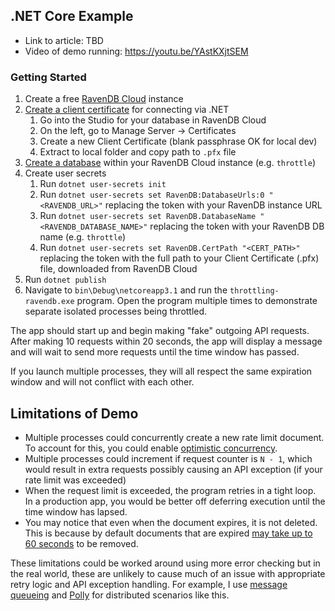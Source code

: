 ## .NET Core Example

- Link to article: TBD
- Video of demo running: https://youtu.be/YAstKXjtSEM

### Getting Started

1. Create a free [RavenDB Cloud](https://cloud.ravendb.com) instance
1. [Create a client certificate](https://ravendb.net/docs/article-page/4.2/csharp/server/security/authentication/certificate-management) for connecting via .NET
   1. Go into the Studio for your database in RavenDB Cloud
   1. On the left, go to Manage Server -> Certificates
   1. Create a new Client Certificate (blank passphrase OK for local dev)
   1. Extract to local folder and copy path to `.pfx` file
1. [Create a database](https://ravendb.net/docs/article-page/4.2/csharp/studio/server/databases/create-new-database/general-flow) within your RavenDB Cloud instance (e.g. `throttle`)
1. Create user secrets
   1. Run `dotnet user-secrets init`
   1. Run `dotnet user-secrets set RavenDB:DatabaseUrls:0 "<RAVENDB_URL>"` replacing the token with your RavenDB instance URL
   1. Run `dotnet user-secrets set RavenDB.DatabaseName "<RAVENDB_DATABASE_NAME>"` replacing the token with your RavenDB DB name (e.g. `throttle`)
   1. Run `dotnet user-secrets set RavenDB.CertPath "<CERT_PATH>"` replacing the token with the full path to your Client Certificate (.pfx) file, downloaded from RavenDB Cloud
1. Run `dotnet publish`
1. Navigate to `bin\Debug\netcoreapp3.1` and run the `throttling-ravendb.exe` program. Open the program multiple times to demonstrate separate isolated processes being throttled.

The app should start up and begin making "fake" outgoing API requests. After making 10 requests within 20 seconds, the app will display a message and will wait to send more requests until the time window has passed.

If you launch multiple processes, they will all respect the same expiration window and will not conflict with each other.

## Limitations of Demo

- Multiple processes could concurrently create a new rate limit document. To account for this, you could enable [optimistic concurrency](https://ravendb.net/docs/article-page/4.2/csharp/client-api/session/configuration/how-to-enable-optimistic-concurrency).
- Multiple processes could increment if request counter is `N - 1`, which would result in extra requests possibly causing an API exception (if your rate limit was exceeded)
- When the request limit is exceeded, the program retries in a tight loop. In a production app, you would be better off deferring execution until the time window has lapsed.
- You may notice that even when the document expires, it is not deleted. This is because by default documents that are expired [may take up to 60 seconds](https://ravendb.net/docs/article-page/4.2/csharp/server/extensions/expiration#eventual-consistency-considerations) to be removed.

These limitations could be worked around using more error checking but in the real world, these are unlikely to cause much of an issue with appropriate retry logic and API exception handling. For example, I use [message queueing](https://www.cloudamqp.com/blog/2014-12-03-what-is-message-queuing.html) and [Polly](https://github.com/App-vNext/Polly) for distributed scenarios like this.
